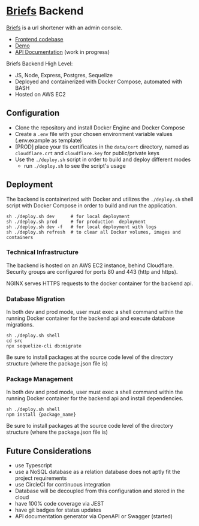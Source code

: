 # [Briefs](https://make.briefs.link) Backend

[Briefs](https://make.briefs.link) is a url shortener with an admin console.
- [Frontend codebase](https://github.com/benjaminykim/briefs-website)
- [Demo](https://make.briefs.link)
- [API Documentation](https://briefs.link/docs) (work in progress)

Briefs Backend High Level:
- JS, Node, Express, Postgres, Sequelize
- Deployed and containerized with Docker Compose, automated with BASH
- Hosted on AWS EC2

## Configuration
- Clone the repository and install Docker Engine and Docker Compose
- Create a `.env` file with your chosen environment variable values (.env.example as template)
- [PROD] place your tls certificates in the `data/cert` directory, named as `cloudflare.crt` and `cloudflare.key` for public/private keys
- Use the `./deploy.sh` script in order to build and deploy different modes
  - run `./deploy.sh` to see the script's usage

## Deployment

The backend is containerized with Docker and utilizes the `./deploy.sh` shell script with Docker Compose in order to
build and run the application.

```
sh ./deploy.sh dev      # for local deployment
sh ./deploy.sh prod     # for production  deployment
sh ./deploy.sh dev -f   # for local deployment with logs
sh ./deploy.sh refresh  # to clear all Docker volumes, images and containers
```

### Technical Infrastructure

The backend is hosted on an AWS EC2 instance, behind Cloudflare. Security groups are configured for ports 80 and 443 (http and https).

NGINX serves HTTPS requests to the docker container for the backend api.

### Database Migration

In both dev and prod mode, user must exec a shell command within the running Docker container for the backend api and execute database migrations.

```
sh ./deploy.sh shell
cd src
npx sequelize-cli db:migrate
```

Be sure to install packages at the source code level of the directory structure (where the package.json file is)

### Package Management

In both dev and prod mode, user must exec a shell command within the running Docker container for the backend api and install dependencies.

```
sh ./deploy.sh shell
npm install {package_name}
```

Be sure to install packages at the source code level of the directory structure (where the package.json file is)

## Future Considerations

- use Typescript
- use a NoSQL database as a relation database does not aptly fit the project requirements
- use CircleCI for continuous integration
- Database will be decoupled from this configuration and stored in the cloud
- have 100% code coverage via JEST
- have git badges for status updates
- API documentation generator via OpenAPI or Swagger (started)
